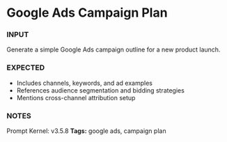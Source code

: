 # Google Ads Campaign Plan
<!-- markdownlint-disable MD001 -->

### INPUT
Generate a simple Google Ads campaign outline for a new product launch.

### EXPECTED
- Includes channels, keywords, and ad examples
- References audience segmentation and bidding strategies
- Mentions cross-channel attribution setup

### NOTES
Prompt Kernel: v3.5.8
**Tags:** google ads, campaign plan
